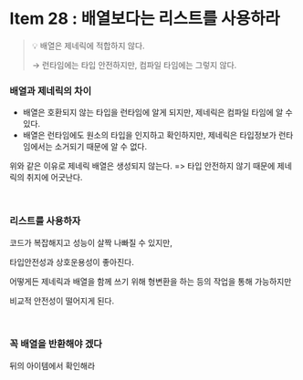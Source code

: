 # Item 28 : 배열보다는 리스트를 사용하라

> 💡 배열은 제네릭에 적합하지 않다.
> 
> → 런타임에는 타입 안전하지만, 컴파일 타임에는 그렇지 않다.

### 배열과 제네릭의 차이 
- 배열은 호환되지 않는 타입을 런타임에 알게 되지만, 제네릭은 컴파일 타임에 알 수 있다.
- 배열은 런타임에도 원소의 타입을 인지하고 확인하지만, 제네릭은 타입정보가 런타임에서는 소거되기 때문에 알 수 없다.

위와 같은 이유로 제네릭 배열은 생성되지 않는다. => 타입 안전하지 않기 때문에 제네릭의 취지에 어긋난다.

<br>

### 리스트를 사용하자
코드가 복잡해지고 성능이 살짝 나빠질 수 있지만,

타입안전성과 상호운용성이 좋아진다.

어떻게든 제네릭과 배열을 함께 쓰기 위해 형변환을 하는 등의 작업을 통해 가능하지만

비교적 안전성이 떨어지게 된다.


<br>

### 꼭 배열을 반환해야 겠다
뒤의 아이템에서 확인해라

